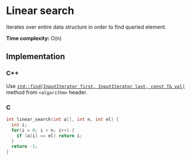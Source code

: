 # Linear search

Iterates over entire data structure in order to find queried element.

**Time complexity:** O(n)

## Implementation

### C++

Use [`std::find(InputIterator first, InputIterator last, const T& val)`](http://www.cplusplus.com/reference/algorithm/find/) method from `<algorithm>` header.

### C

```c
int linear_search(int a[], int n, int el) {
  int i;
  for(i = 0; i < n; i++) {
    if (a[i] == el) return i;
  }
  return -1;
}
```

